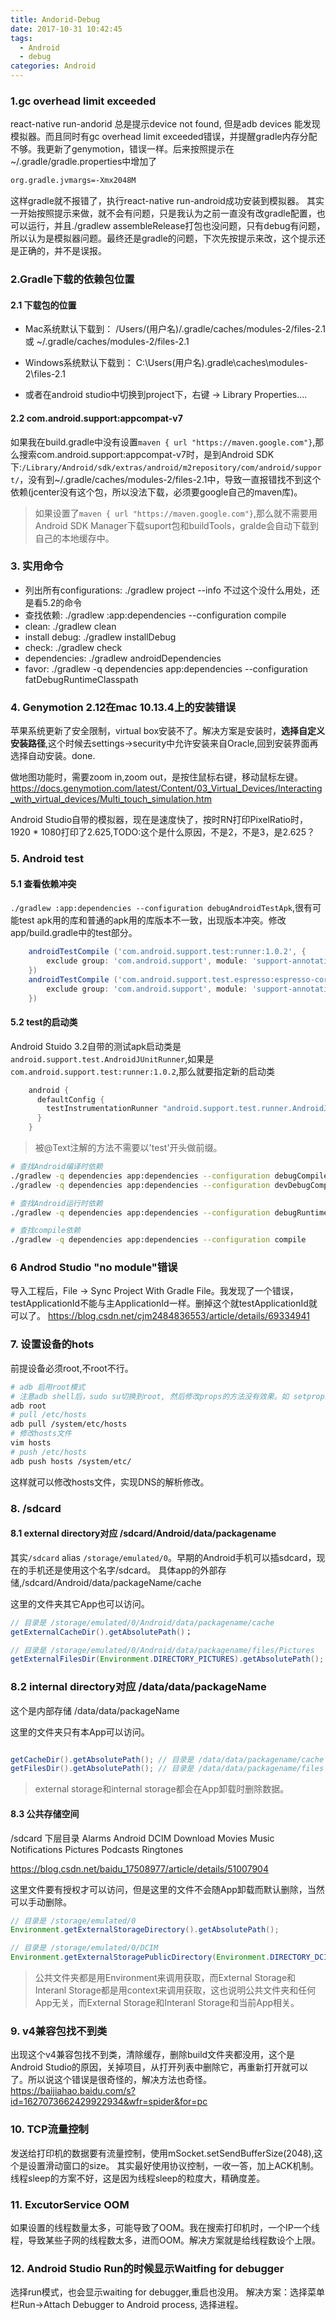 ```yaml
---
title: Andorid-Debug
date: 2017-10-31 10:42:45
tags: 
  - Android
  - debug
categories: Android
---
```


### 1.gc overhead limit exceeded
react-native run-andorid 总是提示device not found, 但是adb devices 能发现模拟器。而且同时有gc overhead limit exceeded错误，并提醒gradle内存分配不够。我更新了genymotion，错误一样。后来按照提示在~/.gradle/gradle.properties中增加了
``` bash
org.gradle.jvmargs=-Xmx2048M
```
这样gradle就不报错了，执行react-native run-android成功安装到模拟器。
其实一开始按照提示来做，就不会有问题，只是我认为之前一直没有改gradle配置，也可以运行，并且./gradlew assembleRelease打包也没问题，只有debug有问题，所以认为是模拟器问题。最终还是gradle的问题，下次先按提示来改，这个提示还是正确的，并不是误报。
<!-- more -->

### 2.Gradle下载的依赖包位置
#### 2.1 下载包的位置
- Mac系统默认下载到：
/Users/(用户名)/.gradle/caches/modules-2/files-2.1
或
~/.gradle/caches/modules-2/files-2.1

- Windows系统默认下载到：
C:\Users\(用户名)\.gradle\caches\modules-2\files-2.1

- 或者在android studio中切换到project下，右键 -> Library Properties....

#### 2.2 com.android.support:appcompat-v7
如果我在build.gradle中没有设置`maven { url "https://maven.google.com"}`,那么搜索com.android.support:appcompat-v7时，是到Android SDK下:`/Library/Android/sdk/extras/android/m2repository/com/android/support/`，没有到~/.gradle/caches/modules-2/files-2.1中，导致一直报错找不到这个依赖(jcenter没有这个包，所以没法下载，必须要google自己的maven库)。

> 如果设置了`maven { url "https://maven.google.com"}`,那么就不需要用Android SDK Manager下载suport包和buildTools，gralde会自动下载到自己的本地缓存中。

### 3. 实用命令
- 列出所有configurations: ./gradlew project --info 不过这个没什么用处，还是看5.2的命令
- 查找依赖: ./gradlew :app:dependencies --configuration compile
- clean: ./gradlew clean
- install debug: ./gradlew installDebug
- check: ./gradlew check
- dependencies: ./gradlew androidDependencies
- favor: ./gradlew -q dependencies app:dependencies --configuration fatDebugRuntimeClasspath

### 4. Genymotion 2.12在mac 10.13.4上的安装错误
苹果系统更新了安全限制，virtual box安装不了。解决方案是安装时，**选择自定义安装路径**,这个时候去settings->security中允许安装来自Oracle,回到安装界面再选择自动安装。done.

做地图功能时，需要zoom in,zoom out，是按住鼠标右键，移动鼠标左键。
https://docs.genymotion.com/latest/Content/03_Virtual_Devices/Interacting_with_virtual_devices/Multi_touch_simulation.htm

Android Studio自带的模拟器，现在是速度快了，按时RN打印PixelRatio时，1920 * 1080打印了2.625,TODO:这个是什么原因，不是2，不是3，是2.625？

### 5. Android test
#### 5.1 查看依赖冲突
`./gradlew :app:dependencies --configuration debugAndroidTestApk`,很有可能test apk用的库和普通的apk用的库版本不一致，出现版本冲突。修改app/build.gradle中的test部分。

``` groovy
    androidTestCompile ('com.android.support.test:runner:1.0.2', {
        exclude group: 'com.android.support', module: 'support-annotations'
    })
    androidTestCompile ('com.android.support.test.espresso:espresso-core:3.0.2',{
        exclude group: 'com.android.support', module: 'support-annotations'
    })
```

#### 5.2 test的启动类
Android Stuido 3.2自带的测试apk启动类是`android.support.test.AndroidJUnitRunner`,如果是`com.android.support.test:runner:1.0.2`,那么就要指定新的启动类
``` groovy
    android {
      defaultConfig {
        testInstrumentationRunner "android.support.test.runner.AndroidJUnitRunner"
      }
    }
```
> 被@Text注解的方法不需要以'test'开头做前缀。

``` bash
# 查找Android编译时依赖
./gradlew -q dependencies app:dependencies --configuration debugCompileClasspath
./gradlew -q dependencies app:dependencies --configuration devDebugCompileClasspath (dev是favor)

# 查找Android运行时依赖
./gradlew -q dependencies app:dependencies --configuration debugRuntimeClasspath

# 查找compile依赖
./gradlew -q dependencies app:dependencies --configuration compile
```


### 6 Androd Studio "no module"错误
导入工程后，File -> Sync Project With Gradle File。我发现了一个错误，testApplicationId不能与主ApplicationId一样。删掉这个就testApplicationId就可以了。
https://blog.csdn.net/cjm2484836553/article/details/69334941

### 7. 设置设备的hots
前提设备必须root,不root不行。
``` bash
# adb 启用root模式
# 注意adb shell后，sudo su切换到root, 然后修改props的方法没有效果。如 setprops net.com 127.0.0.1
adb root
# pull /etc/hosts
adb pull /system/etc/hosts
# 修改hosts文件
vim hosts
# push /etc/hosts
adb push hosts /system/etc/
```
这样就可以修改hosts文件，实现DNS的解析修改。

### 8. /sdcard
#### 8.1 external directory对应 /sdcard/Android/data/packagename
其实`/sdcard` alias `/storage/emulated/0`。早期的Android手机可以插sdcard，现在的手机还是使用这个名字/sdcard。
具体app的外部存储,/sdcard/Android/data/packageName/cache

这里的文件夹其它App也可以访问。
``` java
// 目录是 /storage/emulated/0/Android/data/packagename/cache
getExternalCacheDir().getAbsolutePath()；

// 目录是 /storage/emulated/0/Android/data/packagename/files/Pictures
getExternalFilesDir(Environment.DIRECTORY_PICTURES).getAbsolutePath(); //TODO:
```

### 8.2 internal directory对应 /data/data/packageName
这个是内部存储
/data/data/packageName

这里的文件夹只有本App可以访问。
``` java

getCacheDir().getAbsolutePath(); // 目录是 /data/data/packagename/cache
getFilesDir().getAbsolutePath(); // 目录是 /data/data/packagename/files

```

> external storage和internal storage都会在App卸载时删除数据。

#### 8.3 公共存储空间
/sdcard 下层目录
Alarms
Android
DCIM
Download
Movies
Music
Notifications
Pictures
Podcasts
Ringtones

https://blog.csdn.net/baidu_17508977/article/details/51007904

这里文件要有授权才可以访问，但是这里的文件不会随App卸载而默认删除，当然可以手动删除。

``` java
// 目录是 /storage/emulated/0
Environment.getExternalStorageDirectory().getAbsolutePath();

// 目录是 /storage/emulated/0/DCIM
Environment.getExternalStoragePublicDirectory(Environment.DIRECTORY_DCIM).getAbsolutePath());
```

> 公共文件夹都是用Environment来调用获取，而External Storage和Interanl Storage都是用context来调用获取，这也说明公共文件夹和任何App无关，而External Storage和Interanl Storage和当前App相关。

### 9. v4兼容包找不到类
出现这个v4兼容包找不到类，清除缓存，删除build文件夹都没用，这个是Android Studio的原因，关掉项目，从打开列表中删除它，再重新打开就可以了。所以说这个错误是很奇怪的，解决方法也奇怪。
https://baijiahao.baidu.com/s?id=1627073662429922934&wfr=spider&for=pc

### 10. TCP流量控制
发送给打印机的数据要有流量控制，使用mSocket.setSendBufferSize(2048),这个是设置滑动窗口的size。
其实最好使用协议控制，一收一答，加上ACK机制。
线程sleep的方案不好，这是因为线程sleep的粒度大，精确度差。

### 11. ExcutorService OOM
如果设置的线程数量太多，可能导致了OOM。我在搜索打印机时，一个IP一个线程，导致某些子网的线程数太多，进而OOM。解决方案就是给线程数设个上限。

### 12. Android Studio Run的时候显示Waitfing for debugger
选择run模式，也会显示waiting for debugger,重启也没用。
解决方案：选择菜单栏Run->Attach Debugger to Android process, 选择进程。